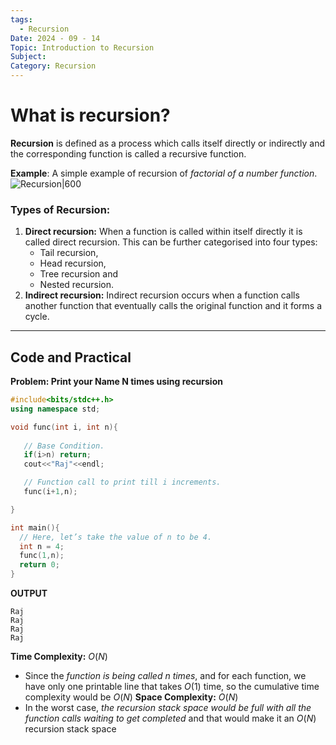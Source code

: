 ```yaml
---
tags:
  - Recursion
Date: 2024 - 09 - 14
Topic: Introduction to Recursion
Subject: 
Category: Recursion
---
```


# What is recursion?
**Recursion** is defined as a process which calls itself directly or indirectly and the corresponding function is called a recursive function.

**Example**: A simple example of recursion of *factorial of a number function*.
![Recursion|600](https://cdn-images-1.medium.com/max/1080/1*zhWjVsmIRrBoGClOINSIPQ.jpeg)


### Types of Recursion:

1. **Direct recursion:** When a function is called within itself directly it is called direct recursion. This can be further categorised into four types: 
    - Tail recursion,  
    - Head recursion,  
    - Tree recursion and 
    - Nested recursion.
2. **Indirect recursion:** Indirect recursion occurs when a function calls another function that eventually calls the original function and it forms a cycle.


---
## Code and Practical
**Problem: Print your Name N times using recursion**
```cpp
#include<bits/stdc++.h>
using namespace std;

void func(int i, int n){
   
   // Base Condition.
   if(i>n) return;
   cout<<"Raj"<<endl;

   // Function call to print till i increments.
   func(i+1,n);

}

int main(){
  // Here, let’s take the value of n to be 4.
  int n = 4;
  func(1,n);
  return 0;
}
```

**OUTPUT**
```text
Raj  
Raj  
Raj  
Raj
```

**Time Complexity:** $O(N)$
- Since the *function is being called n times*, and for each function, we have only one printable line that takes $O(1)$ time, so the cumulative time complexity would be $O(N)$ 
**Space Complexity:** $O(N)$
- In the worst case, *the recursion stack space would be full with all the function calls waiting to get completed* and that would make it an $O(N)$ recursion stack space
